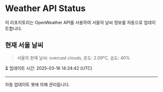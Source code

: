 
# Weather API Status

이 리포지토리는 OpenWeather API를 사용하여 서울의 날씨 정보를 자동으로 업데이트합니다.

## 현재 서울 날씨
> 서울의 현재 날씨: overcast clouds, 온도: 2.09°C, 습도: 40%

⏳ 업데이트 시간: 2025-03-16 14:24:42 (UTC)

---
자동 업데이트 봇에 의해 관리됩니다.
